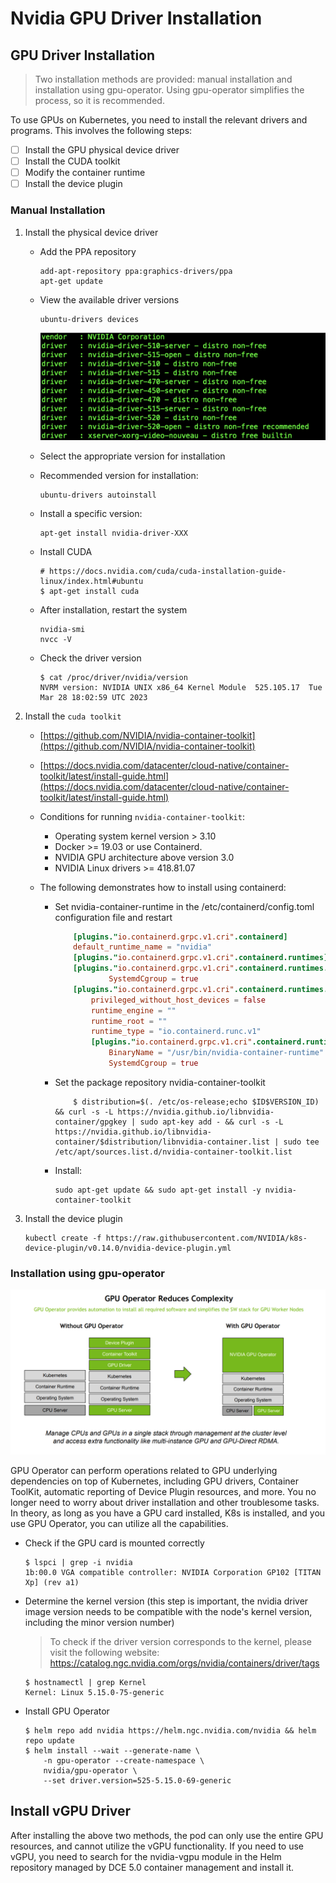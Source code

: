 # Nvidia GPU Driver Installation

## GPU Driver Installation

> Two installation methods are provided: manual installation and installation using gpu-operator.
> Using gpu-operator simplifies the process, so it is recommended.

To use GPUs on Kubernetes, you need to install the relevant drivers and programs.
This involves the following steps:

- [ ] Install the GPU physical device driver
- [ ] Install the CUDA toolkit
- [ ] Modify the container runtime
- [ ] Install the device plugin

### Manual Installation

1. Install the physical device driver

    - Add the PPA repository

        ```shell
        add-apt-repository ppa:graphics-drivers/ppa
        apt-get update
        ```

    - View the available driver versions

        ```shell
        ubuntu-drivers devices
        ```

        ![Alt text](image.png)

    - Select the appropriate version for installation

    - Recommended version for installation:

        ```shell
        ubuntu-drivers autoinstall
        ```

    - Install a specific version:

        ```shell
        apt-get install nvidia-driver-XXX
        ```

    - Install CUDA

        ```shell
        # https://docs.nvidia.com/cuda/cuda-installation-guide-linux/index.html#ubuntu
        $ apt-get install cuda
        ```

    - After installation, restart the system

        ```shell
        nvidia-smi
        nvcc -V
        ```

    - Check the driver version

        ```shell
        $ cat /proc/driver/nvidia/version
        NVRM version: NVIDIA UNIX x86_64 Kernel Module  525.105.17  Tue Mar 28 18:02:59 UTC 2023
        ```

2. Install the `cuda toolkit`

    - [https://github.com/NVIDIA/nvidia-container-toolkit](https://github.com/NVIDIA/nvidia-container-toolkit)
    - [https://docs.nvidia.com/datacenter/cloud-native/container-toolkit/latest/install-guide.html](https://docs.nvidia.com/datacenter/cloud-native/container-toolkit/latest/install-guide.html)

    - Conditions for running `nvidia-container-toolkit`:
        - Operating system kernel version > 3.10
        - Docker >= 19.03 or use Containerd.
        - NVIDIA GPU architecture above version 3.0
        - NVIDIA Linux drivers >= 418.81.07
    - The following demonstrates how to install using containerd:

        - Set nvidia-container-runtime in the /etc/containerd/config.toml configuration file and restart

            ```toml
                [plugins."io.containerd.grpc.v1.cri".containerd]
                default_runtime_name = "nvidia"
                [plugins."io.containerd.grpc.v1.cri".containerd.runtimes]
                [plugins."io.containerd.grpc.v1.cri".containerd.runtimes.runc.options]
                        SystemdCgroup = true
                [plugins."io.containerd.grpc.v1.cri".containerd.runtimes.nvidia]
                    privileged_without_host_devices = false
                    runtime_engine = ""
                    runtime_root = ""
                    runtime_type = "io.containerd.runc.v1"
                    [plugins."io.containerd.grpc.v1.cri".containerd.runtimes.nvidia.options]
                        BinaryName = "/usr/bin/nvidia-container-runtime"
                        SystemdCgroup = true
            ```

        - Set the package repository nvidia-container-toolkit

            ```shell
                $ distribution=$(. /etc/os-release;echo $ID$VERSION_ID) && curl -s -L https://nvidia.github.io/libnvidia-container/gpgkey | sudo apt-key add - && curl -s -L https://nvidia.github.io/libnvidia-container/$distribution/libnvidia-container.list | sudo tee /etc/apt/sources.list.d/nvidia-container-toolkit.list
            ```

        - Install:

            ```shell
            sudo apt-get update && sudo apt-get install -y nvidia-container-toolkit
            ```

3. Install the device plugin

    ```shell
    kubectl create -f https://raw.githubusercontent.com/NVIDIA/k8s-device-plugin/v0.14.0/nvidia-device-plugin.yml
    ```

### Installation using gpu-operator

![Alt text](image-1.png)

GPU Operator can perform operations related to GPU underlying dependencies on top of Kubernetes,
including GPU drivers, Container ToolKit, automatic reporting of Device Plugin resources, and more.
You no longer need to worry about driver installation and other troublesome tasks. In theory,
as long as you have a GPU card installed, K8s is installed, and you use GPU Operator,
you can utilize all the capabilities.

- Check if the GPU card is mounted correctly

    ```shell
    $ lspci | grep -i nvidia
    1b:00.0 VGA compatible controller: NVIDIA Corporation GP102 [TITAN Xp] (rev a1)
    ```

- Determine the kernel version (this step is important, the nvidia driver image version needs
  to be compatible with the node's kernel version, including the minor version number)

    > To check if the driver version corresponds to the kernel, please visit the following website:
    > <https://catalog.ngc.nvidia.com/orgs/nvidia/containers/driver/tags>

    ```shell
    $ hostnamectl | grep Kernel
    Kernel: Linux 5.15.0-75-generic
    ```

- Install GPU Operator

    ```shell
    $ helm repo add nvidia https://helm.ngc.nvidia.com/nvidia && helm repo update
    $ helm install --wait --generate-name \
        -n gpu-operator --create-namespace \
        nvidia/gpu-operator \
        --set driver.version=525-5.15.0-69-generic
    ```

## Install vGPU Driver

After installing the above two methods, the pod can only use the entire GPU resources, and
cannot utilize the vGPU functionality. If you need to use vGPU, you need to search for
the nvidia-vgpu module in the Helm repository managed by DCE 5.0 container management and install it.
